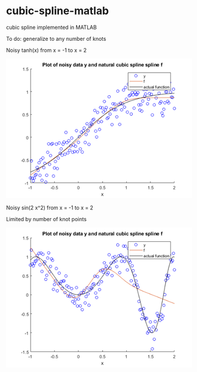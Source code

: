 # cubic-spline-matlab
 cubic spline implemented in MATLAB

 To do: generalize to any number of knots
 
 Noisy tanh(x) from x = -1 to x = 2
 
 ![](plot_tanh.png)
 
 Noisy sin(2 x^2) from x = -1 to x = 2
 
 Limited by number of knot points
 
 ![](plot_sin_2_xsq.png)
 
